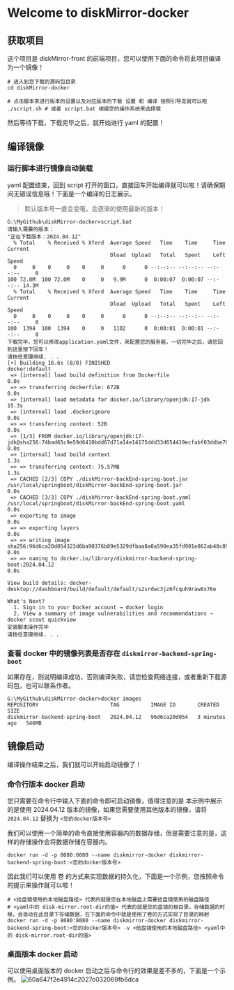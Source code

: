# Welcome to diskMirror-docker

## 获取项目

这个项目是 diskMirror-front 的前端项目，您可以使用下面的命令将此项目编译为一个镜像！
```
# 进入到您下载的源码包目录
cd diskMirror-docker

# 点击脚本来进行版本的设置以及对应版本的下载 设置 和 编译 按照引导走就可以啦
./script.sh # 或者 script.bat 根据您的操作系统来选择哦
```
然后等待下载，下载完毕之后，就开始进行 yaml 的配置！

## 编译镜像

### 运行脚本进行镜像自动装载

yaml 配置结束，回到 script 打开的窗口，直接回车开始编译就可以啦！请确保期间无错误信息哦！下面是一个编译的日志展示。
> 默认版本号一直会变哦，会逐渐的使用最新的版本！

```
G:\MyGithub\diskMirror-docker>script.bat
请输入需要的版本：
"正在下载版本：2024.04.12"
  % Total    % Received % Xferd  Average Speed   Time    Time     Time  Current
                                 Dload  Upload   Total   Spent    Left  Speed
  0     0    0     0    0     0      0      0 --:--:-- --:--:-- --:--:--     0
100 72.0M  100 72.0M    0     0   9.9M      0  0:00:07  0:00:07 --:--:-- 14.3M
  % Total    % Received % Xferd  Average Speed   Time    Time     Time  Current
                                 Dload  Upload   Total   Spent    Left  Speed
  0     0    0     0    0     0      0      0 --:--:-- --:--:-- --:--:--     0
100  1394  100  1394    0     0   1102      0  0:00:01  0:00:01 --:--:--     0
下载完毕，您可以修改application.yaml文件，来配置您的服务器，一切完毕之后，请您回到这里按下回车！
请按任意键继续. . .
[+] Building 16.6s (8/8) FINISHED                                                                                                                                                                 docker:default
 => [internal] load build definition from Dockerfile                                                                                                                                                        0.0s
 => => transferring dockerfile: 672B                                                                                                                                                                        0.0s
 => [internal] load metadata for docker.io/library/openjdk:17-jdk                                                                                                                                          15.3s
 => [internal] load .dockerignore                                                                                                                                                                           0.0s
 => => transferring context: 52B                                                                                                                                                                            0.0s
 => [1/3] FROM docker.io/library/openjdk:17-jdk@sha256:74bad65c9e59d6410bdd67d71a14e14175ddd33d654419ecfabf03ddbe70fff4                                                                                     0.0s
 => [internal] load build context                                                                                                                                                                           1.3s
 => => transferring context: 75.57MB                                                                                                                                                                        1.3s
 => CACHED [2/3] COPY ./diskMirror-backEnd-spring-boot.jar /usr/local/springboot/diskMirror-backEnd-spring-boot.jar                                                                                         0.0s
 => CACHED [3/3] COPY ./diskMirror-backEnd-spring-boot.yaml /usr/local/springboot/diskMirror-backEnd-spring-boot.yaml                                                                                       0.0s
 => exporting to image                                                                                                                                                                                      0.0s
 => => exporting layers                                                                                                                                                                                     0.0s
 => => writing image sha256:96d6ca20d054323d6ba90376b89e5329dfbaa8a0a590ea35fd901e862ab48c89                                                                                                                0.0s
 => => naming to docker.io/library/diskmirror-backend-spring-boot:2024.04.12                                                                                                                                0.0s

View build details: docker-desktop://dashboard/build/default/default/s2srdwc3jz6fcquh9raw8x76e

What's Next?
  1. Sign in to your Docker account → docker login
  2. View a summary of image vulnerabilities and recommendations → docker scout quickview
安装脚本操作完毕
请按任意键继续. . .
```

### 查看 docker 中的镜像列表是否存在 `diskmirror-backend-spring-boot`

如果存在，则说明编译成功，否则编译失败，请您检查网络连接，或者重新下载源码包，也可以联系作者。

```
G:\MyGithub\diskMirror-docker>docker images
REPOSITORY                       TAG          IMAGE ID       CREATED         SIZE
diskmirror-backend-spring-boot   2024.04.12   96d6ca20d054   3 minutes ago   546MB
```

## 镜像启动

编译操作结束之后，我们就可以开始启动镜像了！

### 命令行版本 docker 启动

您只需要在命令行中输入下面的命令即可启动镜像，值得注意的是 本示例中展示的是使用 2024.04.12 版本的镜像，如果您需要使用其他版本的镜像，请将 `2024.04.12` 替换为 `<您的docker版本号>`

我们可以使用一个简单的命令直接使用容器内的数据存储，但是需要注意的是，这样的存储操作会将数据存储在容器内。
```
docker run -d -p 8080:8080 --name diskmirror-docker diskmirror-backend-spring-boot:<您的docker版本号>
```
因此我们可以使用 卷 的方式来实现数据的持久化，下面是一个示例，您按照命令的提示来操作就可以啦！
```
# <给盘镜使用的本地磁盘路径> 代表的就是您在本地磁盘上需要给盘镜使用的磁盘路径
# <yaml中的 disk-mirror.root-dir的值> 代表的就是您的盘镜的根目录，存储数据的时候，会自动在此目录下存储数据，在下面的命令中就是使用了卷的方式实现了目录的映射
docker run -d -p 8080:8080 --name diskmirror-docker diskmirror-backend-spring-boot:<您的docker版本号> -v <给盘镜使用的本地磁盘路径> <yaml中的 disk-mirror.root-dir的值>
```

### 桌面版本 docker 启动

可以使用桌面版本的 docker 启动之后与命令行的效果是差不多的，下面是一个示例。
![60a647f2e4914c2027c032069fb6dca](https://github.com/BeardedManZhao/diskMirror-docker/assets/113756063/880d3551-f020-4b65-87eb-5c340e44a46c)

